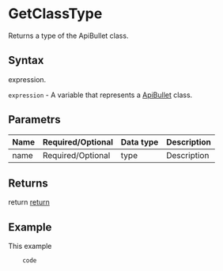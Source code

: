# GetClassType

Returns a type of the ApiBullet class.

## Syntax

expression.

`expression` - A variable that represents a [ApiBullet](../ApiBullet.md) class.

## Parametrs

| **Name** | **Required/Optional** | **Data type** | **Description** |
| ------------- | ------------- | ------------- | ------------- |
| name | Required/Optional | type | Description |

## Returns

return
[return](todo_link)

## Example

This example

```javascript
	code
```